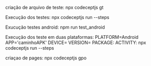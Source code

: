 criação de arquivo de teste: npx codeceptjs gt

Execução dos testes:
npx codeceptjs run --steps

Exucução testes android:
npm run test_android

Execução dos teste em duas plataformas:
PLATFORM=Android APP='caminhoAPK' DEVICE=<nomeDevice> VERSION=<vAndroid> PACKAGE:<appPackage> ACTIVITY:<appActivity> npx codeceptjs run --steps

criaçao de pages: npx codeceptjs gpo